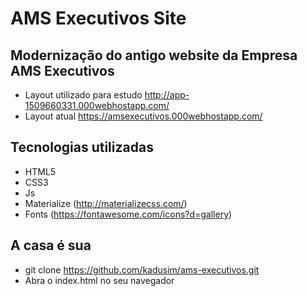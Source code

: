 # AMS Executivos Site

## Modernização do antigo website da Empresa AMS Executivos

* Layout utilizado para estudo http://app-1509660331.000webhostapp.com/
* Layout atual https://amsexecutivos.000webhostapp.com/

## Tecnologias utilizadas

* HTML5
* CSS3
* Js
* Materialize (http://materializecss.com/)
* Fonts (https://fontawesome.com/icons?d=gallery)

## A casa é sua

+ git clone https://github.com/kadusim/ams-executivos.git
+ Abra o index.html no seu navegador
